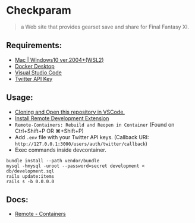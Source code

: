 # Checkparam
> a Web site that provides gearset save and share for Final Fantasy XI.

## Requirements:
-   [Mac | Windows10 ver.2004+(WSL2)](https://code.visualstudio.com/docs/remote/containers#_getting-started)
-   [Docker Desktop](https://www.docker.com/products/docker-desktop)
-   [Visual Studio Code](https://code.visualstudio.com/)
-   [Twitter API Key](https://developer.twitter.com/en/application/use-case)

## Usage:
- [Cloning and Open this repository in VSCode.](https://code.visualstudio.com/docs/editor/versioncontrol#_cloning-a-repository)
- [Install Remote Development Extension](https://code.visualstudio.com/docs/remote/remote-overview)
- `Remote-Containers: Rebuild and Reopen in Container` (Found on Ctrl+Shift+P OR ⌘+Shift+P)
- Add `.env` file with your Twitter API keys. (Callback URI: `http://127.0.0.1:3000/users/auth/twitter/callback`)
- Exec commands inside devcontainer.
```
bundle install --path vendor/bundle
mysql -hmysql -uroot --password=secret development < db/development.sql
rails update:items
rails s -b 0.0.0.0
```

## Docs:
-   [Remote - Containers](https://code.visualstudio.com/docs/remote/containers)
